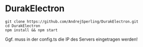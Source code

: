 # DurakElectron

```
git clone https://github.com/AndrejSperling/DurakElectron.git
cd DurakElectron
npm install && npm start
```

Ggf. muss in der config.ts die IP des Servers eingetragen werden!
